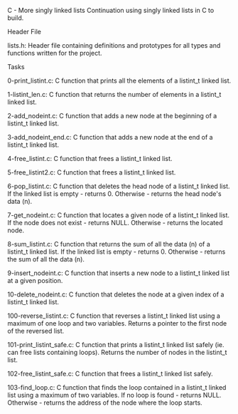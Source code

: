 C - More singly linked lists
Continuation using singly linked lists in C to build.

Header File

lists.h: Header file containing definitions and prototypes for all types and functions written for the project.

Tasks

0-print_listint.c: C function that prints all the elements of a listint_t linked list.

1-listint_len.c: C function that returns the number of elements in a listint_t linked list.

2-add_nodeint.c: C function that adds a new node at the beginning of a listint_t linked list.

3-add_nodeint_end.c: C function that adds a new node at the end of a listint_t linked list.

4-free_listint.c: C function that frees a listint_t linked list.

5-free_listint2.c: C function that frees a listint_t linked list.

6-pop_listint.c: C function that deletes the head node of a listint_t linked list.
If the linked list is empty - returns 0.
Otherwise - returns the head node's data (n).

7-get_nodeint.c: C function that locates a given node of a listint_t linked list.
If the node does not exist - returns NULL.
Otherwise - returns the located node.

8-sum_listint.c: C function that returns the sum of all the data (n) of a listint_t linked list.
If the linked list is empty - returns 0.
Otherwise - returns the sum of all the data (n).

9-insert_nodeint.c: C function that inserts a new node to a listint_t linked list at a given position.

10-delete_nodeint.c: C function that deletes the node at a given index of a listint_t linked list.

100-reverse_listint.c: C function that reverses a listint_t linked list using a maximum of one loop and two variables.
Returns a pointer to the first node of the reversed list.

101-print_listint_safe.c: C function that prints a listint_t linked list safely (ie. can free lists containing loops).
Returns the number of nodes in the listint_t list.

102-free_listint_safe.c: C function that frees a listint_t linked list safely.

103-find_loop.c: C function that finds the loop contained in a listint_t linked list using a maximum of two variables.
If no loop is found - returns NULL.
Otherwise - returns the address of the node where the loop starts.
